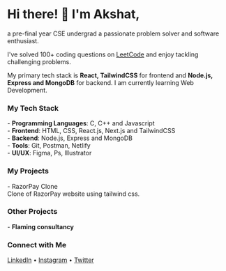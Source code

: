 # Hi there! 👋 I'm Akshat,
a pre-final year CSE undergrad a passionate problem solver and software enthusiast. </b>

I've solved 100+ coding questions on <a href="https://leetcode.com/akshat-yo/">LeetCode</a> and enjoy tackling challenging problems.

My primary tech stack is <b>React, TailwindCSS</b> for frontend and <b>Node.js, Express and MongoDB</b> for backend. I am currently learning Web Development.

<h3>My Tech Stack</h3>
- <b>Programming Languages</b>: C, C++ and Javascript <br>
- <b>Frontend</b>: HTML, CSS, React.js, Next.js and TailwindCSS<br>
- <b>Backend</b>: Node.js, Express and MongoDB<br>
- <b>Tools</b>: Git, Postman, Netlify<br>
- <b>UI/UX</b>: Figma, Ps, Illustrator

<h3>My Projects</h3>
- RazorPay Clone <br>
   Clone of RazorPay website using tailwind css.

<h3>Other Projects</h3>
- <b>Flaming consultancy</b>

<h3>Connect with Me</h3>
<a href="linkedin.com">LinkedIn</a> • <a href="instagram.com">Instagram</a> • <a href="twitter.com">Twitter</a>
